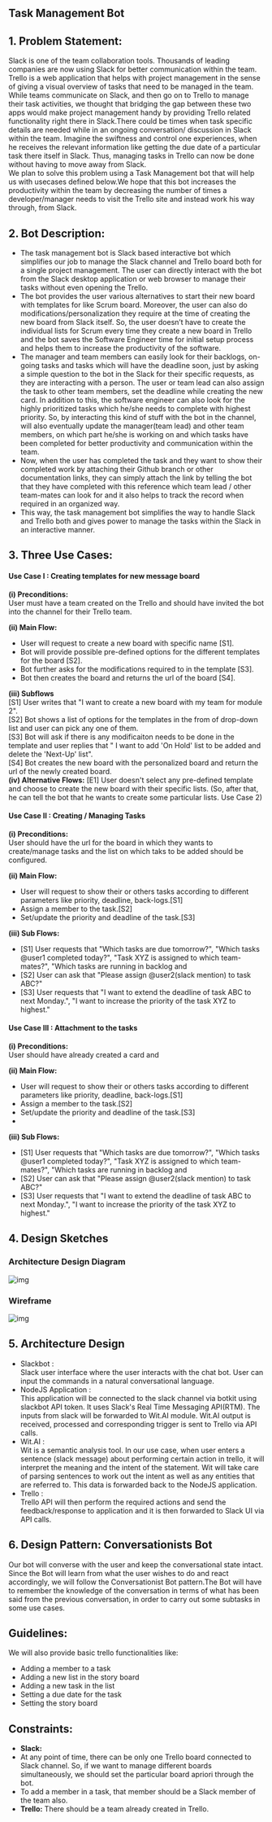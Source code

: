 ## Task Management Bot

## 1. Problem Statement:  
Slack is one of the team collaboration tools. Thousands of leading companies are now using Slack for better communication within the team.   
Trello is a web application that helps with project management in the sense of giving a visual overview of tasks that need to be managed in the team.  
While teams communicate on Slack, and then go on to Trello to manage their task activities, we thought that bridging the gap between these two apps would make project management handy by providing Trello related functionality right there in Slack.There could be times when task specific details are needed while in an ongoing conversation/ discussion in Slack within the team. Imagine the swiftness and control one experiences, when he receives the relevant information like getting the due date of a particular task there itself in Slack.
Thus, managing tasks in Trello can now be done without having to move away from Slack.  
We plan to solve this problem using a Task Management bot that will help us with usecases defined below.We hope that this bot increases the productivity within the team by decreasing the number of times a developer/manager needs to visit the Trello site and instead work his way through, from Slack.   

## 2. Bot Description:  
  * The task management bot is Slack based interactive bot which simplifies our job to manage the Slack channel and 
Trello board both for a single project management. The user can directly interact with the bot 
from the Slack desktop application or web browser to manage their tasks without even opening the Trello.  
  * The bot provides the user various alternatives to start their new board with templates for like Scrum board. 
  Moreover, the user can also do modifications/personalization they require at the time of creating the new board 
  from Slack itself. So, the user doesn’t have to create the individual lists for Scrum every time they create a new board 
  in Trello and the bot saves the Software Engineer time for initial setup process and helps them 
  to increase the productivity of the software.  
  * The manager and team members can easily look for their backlogs, on-going tasks and tasks which will have the deadline soon, 
  just by asking a simple question to the bot in the Slack for their specific requests, as they are interacting with a person. 
  The user or team lead can also assign the task to other team members, set the deadline while creating the new card. 
  In addition to this, the software engineer can also look for the highly prioritized tasks which he/she needs to complete with 
  highest priority. So, by interacting this kind of stuff with the bot in the channel, 
  will also eventually update the manager(team lead) and other team members, on which part he/she is working on and 
  which tasks have been completed for better productivity and communication within the team.  
  * Now, when the user has completed the task and they want to show their completed work by attaching their Github branch or 
  other documentation links, they can simply attach the link by telling the bot that they have completed 
  with this reference which team lead / other team-mates can look for and it also helps to track the record when required 
  in an organized way.  
  * This way, the task management bot simplifies the way to handle Slack and Trello both and gives power to manage the tasks 
  within the Slack in an interactive manner.


## 3. Three Use Cases:  
#### Use Case I : Creating templates for new message board  
  **(i) Preconditions:**  
   User must have a team created on the Trello and should have invited the bot into the channel for their Trello team.  
  
  **(ii) Main Flow:**  
 * User will request to create a new board with specific name [S1].   
 * Bot will provide  possible pre-defined options for the different templates for the board [S2].   
 * Bot further asks for the modifications required to in the template [S3].  
 * Bot then creates the board and returns the url of the board [S4].  

**(iii) Subflows**  
   [S1] User writes that "I want to create a new board with my team for module 2".  
   [S2] Bot shows a list of options for the templates in the from of drop-down list and user can pick any one of them.  
   [S3] Bot will ask if there is any modificaiton needs to be done in the template and user replies that " I want to add 'On Hold' list to be added and delete the 'Next-Up' list".  
   [S4] Bot creates the new board with the personalized board and return the url of the newly created board.  
 **(iv) Alternative Flows:**
   [E1] User doesn't select any pre-defined template and choose to create the new board with their specific lists. (So, after that, he can tell the bot that he wants to create some particular lists. Use Case 2)  
  
#### Use Case II : Creating / Managing Tasks  
 **(i) Preconditions:**  
  User should have the url for the board in which they wants to create/manage tasks and the list on which taks to be added should be configured.
 
 **(ii) Main Flow:**  
  * User will request to show their or others tasks according to different parameters like priority, deadline, back-logs.[S1]   
  * Assign a member to the task.[S2]
  * Set/update the priority and deadline of the task.[S3]
  
 **(iii) Sub Flows:**  
  * [S1] User requests that "Which tasks are due tomorrow?", "Which tasks @user1 completed today?", "Task XYZ is assigned to which team-mates?", "Which tasks are running in backlog and 
  * [S2] User can ask that "Please assign @user2(slack mention) to task ABC?"
  * [S3] User requests that "I want to extend the deadline of task ABC to next Monday.", "I want to increase the priority of the task XYZ to highest."  
 
#### Use Case III : Attachment to the tasks 
 **(i) Preconditions:**  
  User should have already created a card and 
 
 **(ii) Main Flow:**  
  * User will request to show their or others tasks according to different parameters like priority, deadline, back-logs.[S1]   
  * Assign a member to the task.[S2]
  * Set/update the priority and deadline of the task.[S3]
  * 
 **(iii) Sub Flows:**  
  * [S1] User requests that "Which tasks are due tomorrow?", "Which tasks @user1 completed today?", "Task XYZ is assigned to which team-mates?", "Which tasks are running in backlog and 
  * [S2] User can ask that "Please assign @user2(slack mention) to task ABC?"
  * [S3] User requests that "I want to extend the deadline of task ABC to next Monday.", "I want to increase the priority of the task XYZ to highest."   
  
## 4. Design Sketches  

### Architecture Design Diagram  
![img](TaskSlackBot_ArchitectureDesign.jpg)  


### Wireframe   
![img](SlackBot_WireFrame.gif)


## 5. Architecture Design  
* Slackbot :  
Slack user interface where the user interacts with the chat bot. User can input the commands in a natural conversational language.
* NodeJS Application :  
This application will be connected to the slack channel via botkit using slackbot API token. It uses Slack's Real Time Messaging API(RTM). The inputs from slack will be forwarded to Wit.AI module. Wit.AI output is received, processed and corresponding trigger is sent to Trello via API calls. 
* Wit.AI :  
Wit is a semantic analysis tool. In our use case, when user enters a sentence (slack message) about performing certain action in trello, it will interpret the meaning and the intent of the statement. Wit will take care of parsing sentences to work out the intent as well as any entities that are referred to. This data is forwarded back to the NodeJS application. 
* Trello :  
Trello API will then perform the required actions and send the feedback/response to application and it is then forwarded to Slack UI via API calls.  
## 6. Design Pattern: Conversationists Bot  
Our bot will converse with the user and keep the conversational state intact. Since the Bot will learn from what the user wishes to do and react accordingly, we will follow the Conversationist Bot pattern.The Bot will have to remember the knowledge of the conversation in terms of what has been said from the previous conversation, in order to carry out some subtasks in some use cases.


## Guidelines:
  We will also provide basic trello functionalities like:  
  * Adding a member to a task
  * Adding a new list in the story board
  * Adding a new task in the list
  * Setting a due date for the task
  * Setting the story board
  
   

## Constraints:  
  * **Slack:**
  * At any point of time, there can be only one Trello board connected to Slack channel.
   So, if we want to manage different boards simultaneously, we should set the particular board apriori through the bot.
  * To add a member in a task, that member should be a Slack member of the team also.
   * **Trello:** There should be a team already created in Trello.

